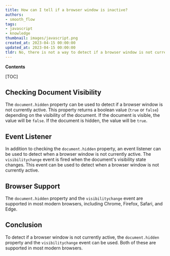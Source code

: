 ```yaml
---
title: How can I tell if a browser window is inactive?
authors:
- smooth_flow
tags:
- javascript
- knowledge
thumbnail: images/javascript.png
created_at: 2023-04-15 00:00:00
updated_at: 2023-04-15 00:00:00
tldr: No, there is not a way to detect if a browser window is not currently active in Javascript.
---
```


**Contents**

[TOC]

## Checking Document Visibility

The `document.hidden` property can be used to detect if a browser window is not currently active. This property returns a boolean value (`true` or `false`) depending on the visibility of the document. If the document is visible, the value will be `false`. If the document is hidden, the value will be `true`.

## Event Listener

In addition to checking the `document.hidden` property, an event listener can be used to detect when a browser window is not currently active. The `visibilitychange` event is fired when the document's visibility state changes. This event can be used to detect when a browser window is not currently active.

## Browser Support

The `document.hidden` property and the `visibilitychange` event are supported in most modern browsers, including Chrome, Firefox, Safari, and Edge.

## Conclusion

To detect if a browser window is not currently active, the `document.hidden` property and the `visibilitychange` event can be used. Both of these are supported in most modern browsers.
